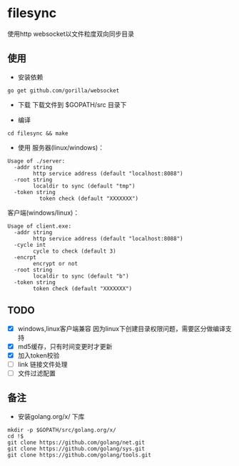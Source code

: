 # filesync
使用http websocket以文件粒度双向同步目录

## 使用
* 安装依赖
```
go get github.com/gorilla/websocket
```

* 下载
下载文件到 $GOPATH/src 目录下

* 编译
```
cd filesync && make
```

* 使用
服务器(linux/windows)：
```
Usage of ./server:
  -addr string
    	http service address (default "localhost:8088")
  -root string
    	localdir to sync (default "tmp")
  -token string
          token check (default "XXXXXXX")

```

客户端(windows/linux)：
```
Usage of client.exe:
  -addr string
        http service address (default "localhost:8088")
  -cycle int
        cycle to check (default 3)
  -encrpt
        encrypt or not
  -root string
        localdir to sync (default "b")
  -token string
        token check (default "XXXXXXX")
```

## TODO

- [X] windows,linux客户端兼容
因为linux下创建目录权限问题，需要区分做编译支持
- [X] md5缓存，只有时间变更时才更新
- [X] 加入token校验
- [ ] link 链接文件处理
- [ ] 文件过滤配置

## 备注
- 安装golang.org/x/ 下库
```
mkdir -p $GOPATH/src/golang.org/x/
cd !$
git clone https://github.com/golang/net.git
git clone https://github.com/golang/sys.git
git clone https://github.com/golang/tools.git
```
